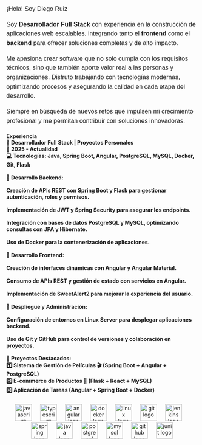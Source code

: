 <!-- Importar la fuente desde Google Fonts -->
<link href="https://fonts.googleapis.com/css2?family=Poppins:wght@300;500;700&display=swap" rel="stylesheet">

<h3 align="left" style="font-family: 'Poppins', sans-serif; font-weight: 500; line-height: 1.5;">
  ¡Hola! Soy Diego Ruiz

Soy **Desarrollador Full Stack** con experiencia en la construcción de aplicaciones web escalables, integrando tanto el **frontend** como el **backend** para ofrecer soluciones completas y de alto impacto.  

Me apasiona crear software que no solo cumpla con los requisitos técnicos, sino que también aporte valor real a las personas y organizaciones. Disfruto trabajando con tecnologías modernas, optimizando procesos y asegurando la calidad en cada etapa del desarrollo.  

Siempre en búsqueda de nuevos retos que impulsen mi crecimiento profesional y me permitan contribuir con soluciones innovadoras.
</h3>

<h4 align="left">Experiencia<br>🚀 Desarrollador Full Stack | Proyectos Personales<br>📅 2025 - Actualidad<br>💻 Tecnologías: Java, Spring Boot, Angular, PostgreSQL, MySQL, Docker, Git, Flask<br><br>🔹 Desarrollo Backend:<br><br>Creación de APIs REST con Spring Boot y Flask para gestionar autenticación, roles y permisos.<br><br>Implementación de JWT y Spring Security para asegurar los endpoints.<br><br>Integración con bases de datos PostgreSQL y MySQL, optimizando consultas con JPA y Hibernate.<br><br>Uso de Docker para la contenerización de aplicaciones.<br><br>🔹 Desarrollo Frontend:<br><br>Creación de interfaces dinámicas con Angular y Angular Material.<br><br>Consumo de APIs REST y gestión de estado con servicios en Angular.<br><br>Implementación de SweetAlert2 para mejorar la experiencia del usuario.<br><br>🔹 Despliegue y Administración:<br><br>Configuración de entornos en Linux Server para desplegar aplicaciones backend.<br><br>Uso de Git y GitHub para control de versiones y colaboración en proyectos.<br><br>🔹 Proyectos Destacados:<br>1️⃣ Sistema de Gestión de Películas 🎬 (Spring Boot + Angular + PostgreSQL)<br>2️⃣ E-commerce de Productos 🛒 (Flask + React + MySQL)<br>3️⃣ Aplicación de Tareas  (Angular + Spring Boot + Docker)</h4>

###

<div align="center">
  <img src="https://cdn.jsdelivr.net/gh/devicons/devicon/icons/javascript/javascript-original.svg" height="44" alt="javascript logo" />
  <img width="14" />
  <img src="https://cdn.jsdelivr.net/gh/devicons/devicon/icons/typescript/typescript-original.svg" height="44" alt="typescript logo" />
  <img width="14" />
  <img src="https://cdn.jsdelivr.net/gh/devicons/devicon/icons/angularjs/angularjs-original.svg" height="44" alt="angular logo" />
  <img width="14" />
  <img src="https://cdn.jsdelivr.net/gh/devicons/devicon/icons/docker/docker-original.svg" height="44" alt="docker logo" />
  <img width="14" />
  <img src="https://cdn.jsdelivr.net/gh/devicons/devicon/icons/linux/linux-original.svg" height="44" alt="linux logo" />
  <img width="14" />
  <img src="https://cdn.jsdelivr.net/gh/devicons/devicon/icons/git/git-original.svg" height="44" alt="git logo" />
  <img width="14" />
  <img src="https://cdn.jsdelivr.net/gh/devicons/devicon/icons/jenkins/jenkins-original.svg" height="44" alt="jenkins logo" />
  <img width="14" />
  <img src="https://cdn.jsdelivr.net/gh/devicons/devicon/icons/spring/spring-original.svg" height="44" alt="spring logo" />
  <img width="14" />
  <img src="https://cdn.jsdelivr.net/gh/devicons/devicon/icons/java/java-original.svg" height="44" alt="java logo" />
  <img width="14" />
  <img src="https://cdn.jsdelivr.net/gh/devicons/devicon/icons/postgresql/postgresql-original.svg" height="44" alt="postgresql logo" />
  <img width="14" />
  <img src="https://cdn.jsdelivr.net/gh/devicons/devicon/icons/mysql/mysql-original.svg" height="44" alt="mysql logo" />
  <img width="14" />
  <img src="https://cdn.jsdelivr.net/gh/devicons/devicon/icons/github/github-original.svg" height="44" alt="github logo" />
  <img width="14" />
  <!-- Mockito (usando ícono de Java) -->
  <img src="https://upload.wikimedia.org/wikipedia/commons/e/e0/Junit5_logo.png" height="44" alt="junit logo" />
 
</div>

###
